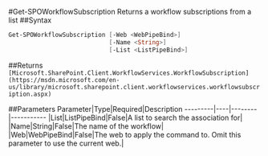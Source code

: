 #Get-SPOWorkflowSubscription
Returns a workflow subscriptions from a list
##Syntax
```powershell
Get-SPOWorkflowSubscription [-Web <WebPipeBind>]
                            [-Name <String>]
                            [-List <ListPipeBind>]
```


##Returns
```[Microsoft.SharePoint.Client.WorkflowServices.WorkflowSubscription](https://msdn.microsoft.com/en-us/library/microsoft.sharepoint.client.workflowservices.workflowsubscription.aspx)```

##Parameters
Parameter|Type|Required|Description
---------|----|--------|-----------
|List|ListPipeBind|False|A list to search the association for|
|Name|String|False|The name of the workflow|
|Web|WebPipeBind|False|The web to apply the command to. Omit this parameter to use the current web.|
